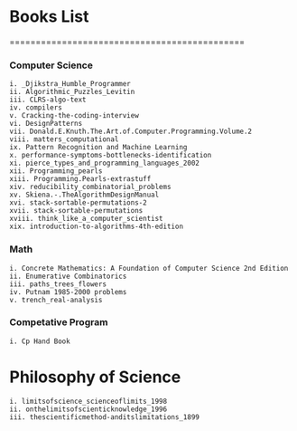 # Books List
=============================================

### Computer Science

    i. _Djikstra_Humble_Programmer  
    ii. Algorithmic_Puzzles_Levitin  
    iii. CLRS-algo-text  
    iv. compilers  
    v. Cracking-the-coding-interview  
    vi. DesignPatterns  
    vii. Donald.E.Knuth.The.Art.of.Computer.Programming.Volume.2  
    viii. matters_computational  
    ix. Pattern Recognition and Machine Learning  
    x. performance-symptoms-bottlenecks-identification  
    xi. pierce_types_and_programming_languages_2002  
    xii. Programming_pearls  
    xiii. Programming.Pearls-extrastuff  
    xiv. reducibility_combinatorial_problems  
    xv. Skiena.-.TheAlgorithmDesignManual  
    xvi. stack-sortable-permutations-2  
    xvii. stack-sortable-permutations  
    xviii. think_like_a_computer_scientist  
    xix. introduction-to-algorithms-4th-edition


### Math

    i. Concrete Mathematics: A Foundation of Computer Science 2nd Edition  
    ii. Enumerative Combinatorics  
    iii. paths_trees_flowers  
    iv. Putnam 1985-2000 problems  
    v. trench_real-analysis

### Competative Program

    i. Cp Hand Book

# Philosophy of Science 
    
    i. limitsofscience_scienceoflimits_1998
    ii. onthelimitsofscienticknowledge_1996
    iii. thescientificmethod-anditslimitations_1899